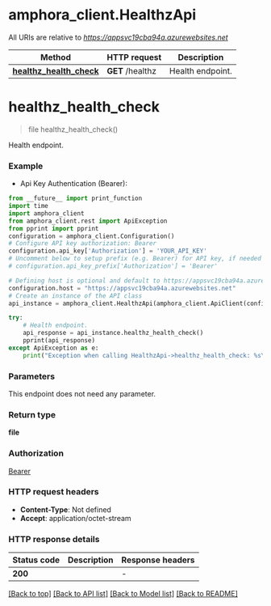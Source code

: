 # amphora_client.HealthzApi

All URIs are relative to *https://appsvc19cba94a.azurewebsites.net*

Method | HTTP request | Description
------------- | ------------- | -------------
[**healthz_health_check**](HealthzApi.md#healthz_health_check) | **GET** /healthz | Health endpoint.


# **healthz_health_check**
> file healthz_health_check()

Health endpoint.

### Example

* Api Key Authentication (Bearer):
```python
from __future__ import print_function
import time
import amphora_client
from amphora_client.rest import ApiException
from pprint import pprint
configuration = amphora_client.Configuration()
# Configure API key authorization: Bearer
configuration.api_key['Authorization'] = 'YOUR_API_KEY'
# Uncomment below to setup prefix (e.g. Bearer) for API key, if needed
# configuration.api_key_prefix['Authorization'] = 'Bearer'

# Defining host is optional and default to https://appsvc19cba94a.azurewebsites.net
configuration.host = "https://appsvc19cba94a.azurewebsites.net"
# Create an instance of the API class
api_instance = amphora_client.HealthzApi(amphora_client.ApiClient(configuration))

try:
    # Health endpoint.
    api_response = api_instance.healthz_health_check()
    pprint(api_response)
except ApiException as e:
    print("Exception when calling HealthzApi->healthz_health_check: %s\n" % e)
```

### Parameters
This endpoint does not need any parameter.

### Return type

**file**

### Authorization

[Bearer](../README.md#Bearer)

### HTTP request headers

 - **Content-Type**: Not defined
 - **Accept**: application/octet-stream

### HTTP response details
| Status code | Description | Response headers |
|-------------|-------------|------------------|
**200** |  |  -  |

[[Back to top]](#) [[Back to API list]](../README.md#documentation-for-api-endpoints) [[Back to Model list]](../README.md#documentation-for-models) [[Back to README]](../README.md)


